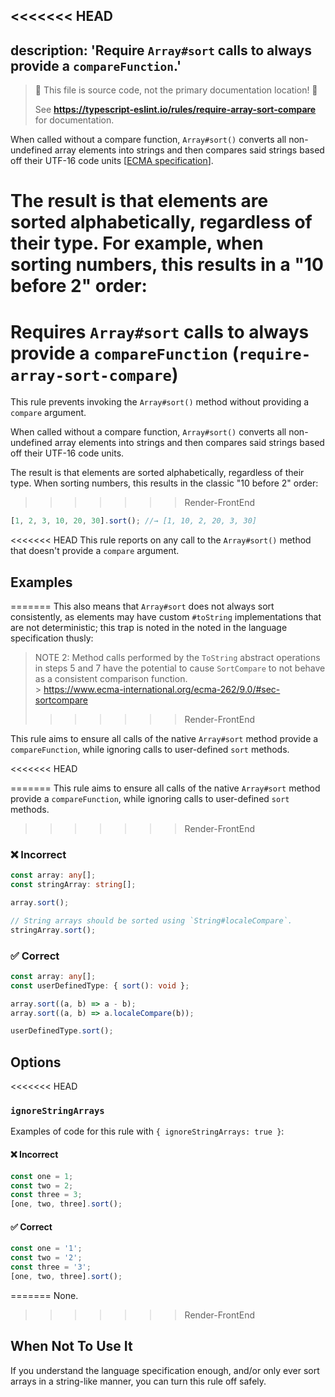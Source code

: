 <<<<<<< HEAD
---
description: 'Require `Array#sort` calls to always provide a `compareFunction`.'
---

> 🛑 This file is source code, not the primary documentation location! 🛑
>
> See **https://typescript-eslint.io/rules/require-array-sort-compare** for documentation.

When called without a compare function, `Array#sort()` converts all non-undefined array elements into strings and then compares said strings based off their UTF-16 code units [[ECMA specification](https://www.ecma-international.org/ecma-262/9.0/#sec-sortcompare)].

The result is that elements are sorted alphabetically, regardless of their type.
For example, when sorting numbers, this results in a "10 before 2" order:
=======
# Requires `Array#sort` calls to always provide a `compareFunction` (`require-array-sort-compare`)

This rule prevents invoking the `Array#sort()` method without providing a `compare` argument.

When called without a compare function, `Array#sort()` converts all non-undefined array elements into strings and then compares said strings based off their UTF-16 code units.

The result is that elements are sorted alphabetically, regardless of their type.
When sorting numbers, this results in the classic "10 before 2" order:
>>>>>>> Render-FrontEnd

```ts
[1, 2, 3, 10, 20, 30].sort(); //→ [1, 10, 2, 20, 3, 30]
```

<<<<<<< HEAD
This rule reports on any call to the `Array#sort()` method that doesn't provide a `compare` argument.

## Examples
=======
This also means that `Array#sort` does not always sort consistently, as elements may have custom `#toString` implementations that are not deterministic; this trap is noted in the noted in the language specification thusly:

> NOTE 2: Method calls performed by the `ToString` abstract operations in steps 5 and 7 have the potential to cause `SortCompare` to not behave as a consistent comparison function.<br> > https://www.ecma-international.org/ecma-262/9.0/#sec-sortcompare
>>>>>>> Render-FrontEnd

This rule aims to ensure all calls of the native `Array#sort` method provide a `compareFunction`, while ignoring calls to user-defined `sort` methods.

<<<<<<< HEAD
<!--tabs-->
=======
This rule aims to ensure all calls of the native `Array#sort` method provide a `compareFunction`, while ignoring calls to user-defined `sort` methods.
>>>>>>> Render-FrontEnd

### ❌ Incorrect

```ts
const array: any[];
const stringArray: string[];

array.sort();

// String arrays should be sorted using `String#localeCompare`.
stringArray.sort();
```

### ✅ Correct

```ts
const array: any[];
const userDefinedType: { sort(): void };

array.sort((a, b) => a - b);
array.sort((a, b) => a.localeCompare(b));

userDefinedType.sort();
```

## Options

<<<<<<< HEAD
### `ignoreStringArrays`

Examples of code for this rule with `{ ignoreStringArrays: true }`:

<!--tabs-->

#### ❌ Incorrect

```ts
const one = 1;
const two = 2;
const three = 3;
[one, two, three].sort();
```

#### ✅ Correct

```ts
const one = '1';
const two = '2';
const three = '3';
[one, two, three].sort();
```
=======
None.
>>>>>>> Render-FrontEnd

## When Not To Use It

If you understand the language specification enough, and/or only ever sort arrays in a string-like manner, you can turn this rule off safely.
